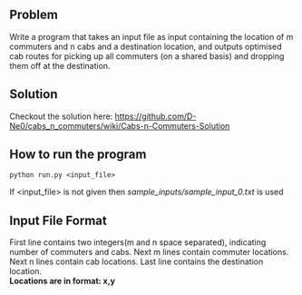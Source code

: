 ## Problem
Write a program that takes an input file as input containing the location of m commuters and n cabs and a destination location, and outputs optimised cab routes for picking up all commuters (on a shared basis) and dropping them off at the destination.

## Solution
Checkout the solution here: https://github.com/D-Ne0/cabs_n_commuters/wiki/Cabs-n-Commuters-Solution

## How to run the program
  
    python run.py <input_file>

If \<input_file\> is not given then *sample_inputs/sample_input_0.txt* is used

## Input File Format
First line contains two integers(m and n space separated), indicating number of commuters and cabs. Next m lines contain commuter locations. Next n lines contain cab locations. Last line contains the destination location.<br>
**Locations are in format: x,y**




